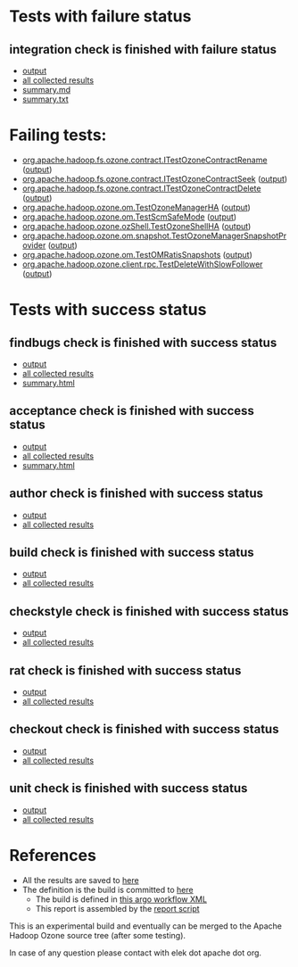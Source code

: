 # Tests with failure status

## integration check is finished with failure status

   * [output](https://raw.githubusercontent.com/elek/ozone-ci-q4/master/trunk/trunk-nightly-20191018-rlnr2/integration/output.log)
   * [all collected results](https://github.com/elek/ozone-ci-q4/tree/master/trunk/trunk-nightly-20191018-rlnr2/integration)
   * [summary.md](https://github.com/elek/ozone-ci-q4/tree/master/trunk/trunk-nightly-20191018-rlnr2/integration/summary.md)
   * [summary.txt](https://github.com/elek/ozone-ci-q4/tree/master/trunk/trunk-nightly-20191018-rlnr2/integration/summary.txt)

# Failing tests: 

 * [org.apache.hadoop.fs.ozone.contract.ITestOzoneContractRename](hadoop-ozone/ozonefs/org.apache.hadoop.fs.ozone.contract.ITestOzoneContractRename.txt) ([output](hadoop-ozone/ozonefs/org.apache.hadoop.fs.ozone.contract.ITestOzoneContractRename-output.txt))
 * [org.apache.hadoop.fs.ozone.contract.ITestOzoneContractSeek](hadoop-ozone/ozonefs/org.apache.hadoop.fs.ozone.contract.ITestOzoneContractSeek.txt) ([output](hadoop-ozone/ozonefs/org.apache.hadoop.fs.ozone.contract.ITestOzoneContractSeek-output.txt))
 * [org.apache.hadoop.fs.ozone.contract.ITestOzoneContractDelete](hadoop-ozone/ozonefs/org.apache.hadoop.fs.ozone.contract.ITestOzoneContractDelete.txt) ([output](hadoop-ozone/ozonefs/org.apache.hadoop.fs.ozone.contract.ITestOzoneContractDelete-output.txt))
 * [org.apache.hadoop.ozone.om.TestOzoneManagerHA](hadoop-ozone/integration-test/org.apache.hadoop.ozone.om.TestOzoneManagerHA.txt) ([output](hadoop-ozone/integration-test/org.apache.hadoop.ozone.om.TestOzoneManagerHA-output.txt))
 * [org.apache.hadoop.ozone.om.TestScmSafeMode](hadoop-ozone/integration-test/org.apache.hadoop.ozone.om.TestScmSafeMode.txt) ([output](hadoop-ozone/integration-test/org.apache.hadoop.ozone.om.TestScmSafeMode-output.txt))
 * [org.apache.hadoop.ozone.ozShell.TestOzoneShellHA](hadoop-ozone/integration-test/org.apache.hadoop.ozone.ozShell.TestOzoneShellHA.txt) ([output](hadoop-ozone/integration-test/org.apache.hadoop.ozone.ozShell.TestOzoneShellHA-output.txt))
 * [org.apache.hadoop.ozone.om.snapshot.TestOzoneManagerSnapshotProvider](hadoop-ozone/integration-test/org.apache.hadoop.ozone.om.snapshot.TestOzoneManagerSnapshotProvider.txt) ([output](hadoop-ozone/integration-test/org.apache.hadoop.ozone.om.snapshot.TestOzoneManagerSnapshotProvider-output.txt))
 * [org.apache.hadoop.ozone.om.TestOMRatisSnapshots](hadoop-ozone/integration-test/org.apache.hadoop.ozone.om.TestOMRatisSnapshots.txt) ([output](hadoop-ozone/integration-test/org.apache.hadoop.ozone.om.TestOMRatisSnapshots-output.txt))
 * [org.apache.hadoop.ozone.client.rpc.TestDeleteWithSlowFollower](hadoop-ozone/integration-test/org.apache.hadoop.ozone.client.rpc.TestDeleteWithSlowFollower.txt) ([output](hadoop-ozone/integration-test/org.apache.hadoop.ozone.client.rpc.TestDeleteWithSlowFollower-output.txt))


# Tests with success status

## findbugs check is finished with success status

   * [output](https://raw.githubusercontent.com/elek/ozone-ci-q4/master/trunk/trunk-nightly-20191018-rlnr2/findbugs/output.log)
   * [all collected results](https://github.com/elek/ozone-ci-q4/tree/master/trunk/trunk-nightly-20191018-rlnr2/findbugs)
   * [summary.html](https://elek.github.io/ozone-ci-q4/trunk/trunk-nightly-20191018-rlnr2/findbugs/summary.html)


## acceptance check is finished with success status

   * [output](https://raw.githubusercontent.com/elek/ozone-ci-q4/master/trunk/trunk-nightly-20191018-rlnr2/acceptance/output.log)
   * [all collected results](https://github.com/elek/ozone-ci-q4/tree/master/trunk/trunk-nightly-20191018-rlnr2/acceptance)
   * [summary.html](https://elek.github.io/ozone-ci-q4/trunk/trunk-nightly-20191018-rlnr2/acceptance/summary.html)


## author check is finished with success status

   * [output](https://raw.githubusercontent.com/elek/ozone-ci-q4/master/trunk/trunk-nightly-20191018-rlnr2/author/output.log)
   * [all collected results](https://github.com/elek/ozone-ci-q4/tree/master/trunk/trunk-nightly-20191018-rlnr2/author)


## build check is finished with success status

   * [output](https://raw.githubusercontent.com/elek/ozone-ci-q4/master/trunk/trunk-nightly-20191018-rlnr2/build/output.log)
   * [all collected results](https://github.com/elek/ozone-ci-q4/tree/master/trunk/trunk-nightly-20191018-rlnr2/build)


## checkstyle check is finished with success status

   * [output](https://raw.githubusercontent.com/elek/ozone-ci-q4/master/trunk/trunk-nightly-20191018-rlnr2/checkstyle/output.log)
   * [all collected results](https://github.com/elek/ozone-ci-q4/tree/master/trunk/trunk-nightly-20191018-rlnr2/checkstyle)


## rat check is finished with success status

   * [output](https://raw.githubusercontent.com/elek/ozone-ci-q4/master/trunk/trunk-nightly-20191018-rlnr2/rat/output.log)
   * [all collected results](https://github.com/elek/ozone-ci-q4/tree/master/trunk/trunk-nightly-20191018-rlnr2/rat)


## checkout check is finished with success status

   * [output](https://raw.githubusercontent.com/elek/ozone-ci-q4/master/trunk/trunk-nightly-20191018-rlnr2/checkout/output.log)
   * [all collected results](https://github.com/elek/ozone-ci-q4/tree/master/trunk/trunk-nightly-20191018-rlnr2/checkout)


## unit check is finished with success status

   * [output](https://raw.githubusercontent.com/elek/ozone-ci-q4/master/trunk/trunk-nightly-20191018-rlnr2/unit/output.log)
   * [all collected results](https://github.com/elek/ozone-ci-q4/tree/master/trunk/trunk-nightly-20191018-rlnr2/unit)




# References

 * All the results are saved to [here](https://github.com/elek/ozone-ci-q4/tree/master/trunk/trunk-nightly-20191018-rlnr2/)
 * The definition is the build is committed to [here](https://github.com/elek/argo-ozone)
    * The build is defined in [this argo workflow XML](https://github.com/elek/argo-ozone/blob/master/ozone-build.yaml)
    * This report is assembled by the [report script](https://github.com/elek/argo-ozone/blob/master/scripts/report.sh)

This is an experimental build and eventually can be merged to the Apache Hadoop Ozone source tree (after some testing).

In case of any question please contact with elek dot apache dot org.
